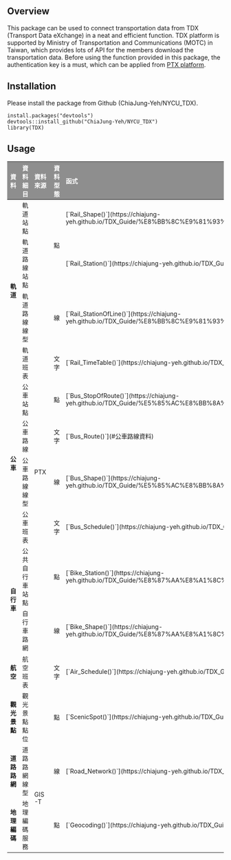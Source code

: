 ## Overview

This package can be used to connect transportation data from TDX
(Transport Data eXchange) in a neat and efficient function. TDX platform
is supported by Ministry of Transportation and Communications (MOTC) in
Taiwan, which provides lots of API for the members download the
transportation data. Before using the function provided in this package,
the authentication key is a must, which can be applied from [PTX
platform](https://ptx.transportdata.tw/PTX/Management/AccountApply).

## Installation

Please install the package from Github (ChiaJung-Yeh/NYCU\_TDX).

    install.packages("devtools")
    devtools::install_github("ChiaJung-Yeh/NYCU_TDX")
    library(TDX)

## Usage

<table class="table table-striped table-hover" style="font-size: 14px; margin-left: auto; margin-right: auto;">
<thead>
<tr>
<th style="text-align:left;font-weight: bold;color: white !important;background-color: #8E8E8E !important;">
資料
</th>
<th style="text-align:left;font-weight: bold;color: white !important;background-color: #8E8E8E !important;">
資料細目
</th>
<th style="text-align:left;font-weight: bold;color: white !important;background-color: #8E8E8E !important;">
資料來源
</th>
<th style="text-align:left;font-weight: bold;color: white !important;background-color: #8E8E8E !important;">
資料型態
</th>
<th style="text-align:left;font-weight: bold;color: white !important;background-color: #8E8E8E !important;">
函式
</th>
</tr>
</thead>
<tbody>
<tr>
<td style="text-align:left;font-weight: bold;vertical-align: middle !important;" rowspan="4">
軌道
</td>
<td style="text-align:left;">
軌道站點
</td>
<td style="text-align:left;vertical-align: middle !important;" rowspan="12">
PTX
</td>
<td style="text-align:left;vertical-align: middle !important;" rowspan="2">
點
</td>
<td style="text-align:left;">
[`Rail_Shape()`](https://chiajung-yeh.github.io/TDX_Guide/%E8%BB%8C%E9%81%93%E9%81%8B%E8%BC%B8%E8%B3%87%E6%96%99.html#%E8%BB%8C%E9%81%93%E8%B7%AF%E7%B7%9A%E7%B7%9A%E5%9E%8B%E8%B3%87%E6%96%99)
</td>
</tr>
<tr>
<td style="text-align:left;">
軌道路線站點
</td>
<td style="text-align:left;">
[`Rail_Station()`](https://chiajung-yeh.github.io/TDX_Guide/%E8%BB%8C%E9%81%93%E9%81%8B%E8%BC%B8%E8%B3%87%E6%96%99.html#%E8%BB%8C%E9%81%93%E7%AB%99%E9%BB%9E%E8%B3%87%E6%96%99)
</td>
</tr>
<tr>
<td style="text-align:left;">
軌道路線線型
</td>
<td style="text-align:left;">
線
</td>
<td style="text-align:left;">
[`Rail_StationOfLine()`](https://chiajung-yeh.github.io/TDX_Guide/%E8%BB%8C%E9%81%93%E9%81%8B%E8%BC%B8%E8%B3%87%E6%96%99.html#%E8%BB%8C%E9%81%93%E8%B7%AF%E7%B7%9A%E7%AB%99%E9%BB%9E%E8%B3%87%E6%96%99)
</td>
</tr>
<tr>
<td style="text-align:left;">
軌道班表
</td>
<td style="text-align:left;">
文字
</td>
<td style="text-align:left;">
[`Rail_TimeTable()`](https://chiajung-yeh.github.io/TDX_Guide/%E8%BB%8C%E9%81%93%E9%81%8B%E8%BC%B8%E8%B3%87%E6%96%99.html#%E8%BB%8C%E9%81%93%E7%8F%AD%E8%A1%A8%E8%B3%87%E6%96%99)
</td>
</tr>
<tr>
<td style="text-align:left;font-weight: bold;vertical-align: middle !important;" rowspan="4">
公車
</td>
<td style="text-align:left;">
公車站點
</td>
<td style="text-align:left;">
點
</td>
<td style="text-align:left;">
[`Bus_StopOfRoute()`](https://chiajung-yeh.github.io/TDX_Guide/%E5%85%AC%E8%BB%8A%E9%81%8B%E8%BC%B8%E8%B3%87%E6%96%99.html#%E5%85%AC%E8%BB%8A%E8%B7%AF%E7%B7%9A%E7%AB%99%E9%BB%9E%E8%B3%87%E6%96%99)
</td>
</tr>
<tr>
<td style="text-align:left;">
公車路線
</td>
<td style="text-align:left;">
文字
</td>
<td style="text-align:left;">
[`Bus_Route()`](#公車路線資料)
</td>
</tr>
<tr>
<td style="text-align:left;">
公車路線線型
</td>
<td style="text-align:left;">
線
</td>
<td style="text-align:left;">
[`Bus_Shape()`](https://chiajung-yeh.github.io/TDX_Guide/%E5%85%AC%E8%BB%8A%E9%81%8B%E8%BC%B8%E8%B3%87%E6%96%99.html#%E5%85%AC%E8%BB%8A%E8%B7%AF%E7%B7%9A%E7%B7%9A%E5%9E%8B%E8%B3%87%E6%96%99)
</td>
</tr>
<tr>
<td style="text-align:left;">
公車班表
</td>
<td style="text-align:left;">
文字
</td>
<td style="text-align:left;">
[`Bus_Schedule()`](https://chiajung-yeh.github.io/TDX_Guide/%E5%85%AC%E8%BB%8A%E9%81%8B%E8%BC%B8%E8%B3%87%E6%96%99.html#%E5%85%AC%E8%BB%8A%E7%8F%AD%E8%A1%A8%E8%B3%87%E6%96%99)
</td>
</tr>
<tr>
<td style="text-align:left;font-weight: bold;vertical-align: middle !important;" rowspan="2">
自行車
</td>
<td style="text-align:left;">
公共自行車站點
</td>
<td style="text-align:left;">
點
</td>
<td style="text-align:left;">
[`Bike_Station()`](https://chiajung-yeh.github.io/TDX_Guide/%E8%87%AA%E8%A1%8C%E8%BB%8A%E9%81%8B%E8%BC%B8%E8%B3%87%E6%96%99.html#%E5%85%AC%E5%85%B1%E8%87%AA%E8%A1%8C%E8%BB%8A%E7%AB%99%E9%BB%9E%E8%B3%87%E6%96%99)
</td>
</tr>
<tr>
<td style="text-align:left;">
自行車路網
</td>
<td style="text-align:left;">
線
</td>
<td style="text-align:left;">
[`Bike_Shape()`](https://chiajung-yeh.github.io/TDX_Guide/%E8%87%AA%E8%A1%8C%E8%BB%8A%E9%81%8B%E8%BC%B8%E8%B3%87%E6%96%99.html#%E8%87%AA%E8%A1%8C%E8%BB%8A%E7%B7%9A%E5%9E%8B%E8%B3%87%E6%96%99)
</td>
</tr>
<tr>
<td style="text-align:left;font-weight: bold;">
航空
</td>
<td style="text-align:left;">
航空班表
</td>
<td style="text-align:left;">
文字
</td>
<td style="text-align:left;">
[`Air_Schedule()`](https://chiajung-yeh.github.io/TDX_Guide/%E5%85%B6%E4%BB%96-tdx-%E8%B3%87%E6%96%99.html#%E8%88%AA%E7%A9%BA%E7%8F%AD%E8%A1%A8%E8%B3%87%E6%96%99)
</td>
</tr>
<tr>
<td style="text-align:left;font-weight: bold;">
觀光景點
</td>
<td style="text-align:left;">
觀光景點點位
</td>
<td style="text-align:left;">
點
</td>
<td style="text-align:left;">
[`ScenicSpot()`](https://chiajung-yeh.github.io/TDX_Guide/%E5%85%B6%E4%BB%96-tdx-%E8%B3%87%E6%96%99.html#%E8%A7%80%E5%85%89%E6%99%AF%E9%BB%9E%E9%BB%9E%E4%BD%8D)
</td>
</tr>
<tr>
<td style="text-align:left;font-weight: bold;">
道路路網
</td>
<td style="text-align:left;">
道路路網線型
</td>
<td style="text-align:left;vertical-align: middle !important;" rowspan="2">
GIS-T
</td>
<td style="text-align:left;">
線
</td>
<td style="text-align:left;">
[`Road_Network()`](https://chiajung-yeh.github.io/TDX_Guide/%E5%85%B6%E4%BB%96-tdx-%E8%B3%87%E6%96%99.html#%E9%81%93%E8%B7%AF%E8%B7%AF%E7%B6%B2%E7%B7%9A%E5%9E%8B)
</td>
</tr>
<tr>
<td style="text-align:left;font-weight: bold;">
地理編碼
</td>
<td style="text-align:left;">
地理編碼服務
</td>
<td style="text-align:left;">
點
</td>
<td style="text-align:left;">
[`Geocoding()`](https://chiajung-yeh.github.io/TDX_Guide/%E5%85%B6%E4%BB%96-tdx-%E8%B3%87%E6%96%99.html#%E5%9C%B0%E7%90%86%E7%B7%A8%E7%A2%BC%E6%9C%8D%E5%8B%99)
</td>
</tr>
</tbody>
</table>
